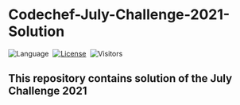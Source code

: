 # Codechef-July-Challenge-2021-Solution

![Language](https://img.shields.io/badge/language-Python%20%2F%20Modern%20C++-orange.svg)&nbsp;
[![License](https://img.shields.io/badge/license-MIT-blue.svg)](./LICENSE.md)&nbsp;
![Visitors](https://visitor-badge.laobi.icu/badge?page_id=prashantprasar.codechef.solutions)


<h2>This repository contains solution of the July Challenge 2021</h2>
